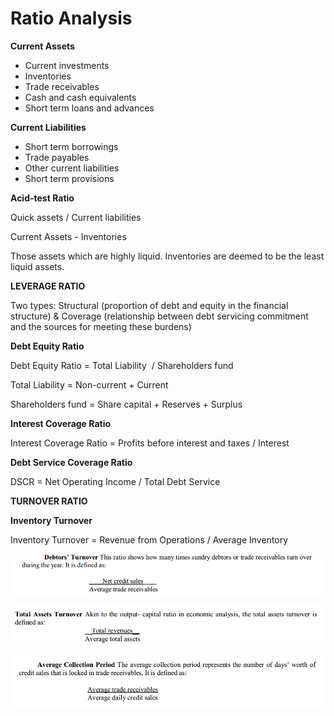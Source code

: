 # Ratio Analysis

**Current Assets**

- Current investments
- Inventories
- Trade receivables
- Cash and cash equivalents
- Short term loans and advances

  

**Current Liabilities**

- Short term borrowings
- Trade payables
- Other current liabilities
- Short term provisions

  

**Acid-test Ratio**

Quick assets / Current liabilities

  

Current Assets - Inventories

  

Those assets which are highly liquid. Inventories are deemed to be the least liquid assets.

  

**LEVERAGE RATIO**

Two types: Structural (proportion of debt and equity in the financial structure) & Coverage (relationship between debt servicing commitment and the sources for meeting these burdens)

  

**Debt Equity Ratio**

Debt Equity Ratio = Total Liability  / Shareholders fund

Total Liability = Non-current + Current 

Shareholders fund = Share capital + Reserves + Surplus

  

**Interest Coverage Ratio**

Interest Coverage Ratio = Profits before interest and taxes / Interest

**Debt Service Coverage Ratio** 

DSCR = Net Operating Income / Total Debt Service

**TURNOVER RATIO**

**Inventory Turnover**

Inventory Turnover = Revenue from Operations / Average Inventory

![](../files/81fb8d93-31f6-4e76-9af8-e203e05d9a1e.png)

  

![](../files/a89a05e9-b492-4415-a96d-e7490d4b9895.png)

  

![](../files/730886b7-28fc-45ed-8233-469de3b7bc33.png)